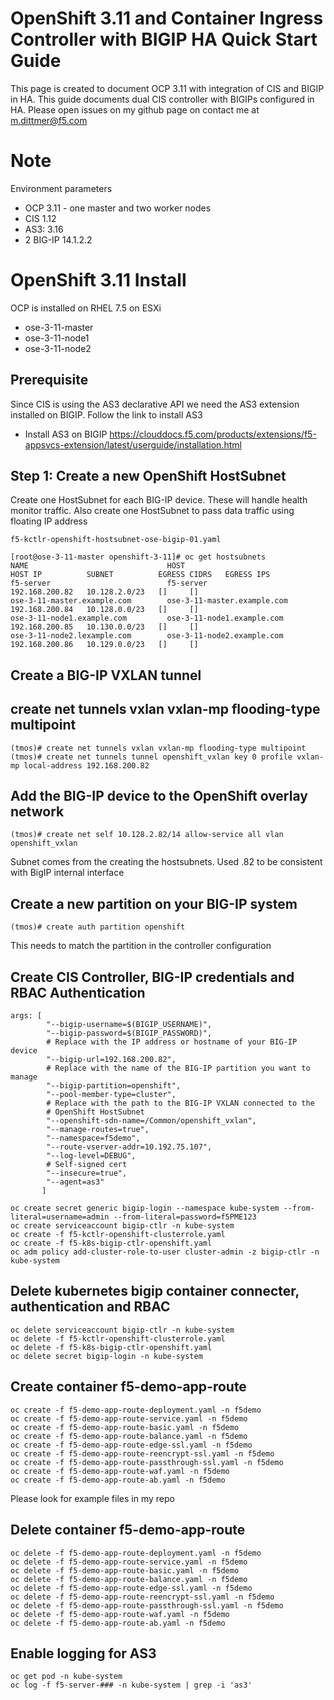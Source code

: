 # OpenShift 3.11 and Container Ingress Controller with BIGIP HA Quick Start Guide 

This page is created to document OCP 3.11 with integration of CIS and BIGIP in HA. This guide documents dual CIS controller with BIGIPs configured in HA. Please open issues on my github page on contact me at m.dittmer@f5.com

# Note

Environment parameters

* OCP 3.11 - one master and two worker nodes
* CIS 1.12
* AS3: 3.16
* 2 BIG-IP 14.1.2.2

# OpenShift 3.11 Install

OCP is installed on RHEL 7.5 on ESXi

* ose-3-11-master  
* ose-3-11-node1
* ose-3-11-node2

## Prerequisite

Since CIS is using the AS3 declarative API we need the AS3 extension installed on BIGIP. Follow the link to install AS3
 
* Install AS3 on BIGIP
https://clouddocs.f5.com/products/extensions/f5-appsvcs-extension/latest/userguide/installation.html

## Step 1: Create a new OpenShift HostSubnet

Create one HostSubnet for each BIG-IP device. These will handle health monitor traffic. Also create one HostSubnet to pass data traffic using floating IP address

```
f5-kctlr-openshift-hostsubnet-ose-bigip-01.yaml
```
```
[root@ose-3-11-master openshift-3-11]# oc get hostsubnets
NAME                               HOST                               HOST IP          SUBNET          EGRESS CIDRS   EGRESS IPS
f5-server                          f5-server                          192.168.200.82   10.128.2.0/23   []     []
ose-3-11-master.example.com        ose-3-11-master.example.com        192.168.200.84   10.128.0.0/23   []     []
ose-3-11-node1.example.com         ose-3-11-node1.example.com         192.168.200.85   10.130.0.0/23   []     []
ose-3-11-node2.lexample.com        ose-3-11-node2.example.com         192.168.200.86   10.129.0.0/23   []     []
```
## Create a BIG-IP VXLAN tunnel

## create net tunnels vxlan vxlan-mp flooding-type multipoint
```
(tmos)# create net tunnels vxlan vxlan-mp flooding-type multipoint
(tmos)# create net tunnels tunnel openshift_vxlan key 0 profile vxlan-mp local-address 192.168.200.82
```
## Add the BIG-IP device to the OpenShift overlay network
```
(tmos)# create net self 10.128.2.82/14 allow-service all vlan openshift_vxlan
```
Subnet comes from the creating the hostsubnets. Used .82 to be consistent with BigIP internal interface

## Create a new partition on your BIG-IP system
```
(tmos)# create auth partition openshift
```
This needs to match the partition in the controller configuration

## Create CIS Controller, BIG-IP credentials and RBAC Authentication

```
args: [
        "--bigip-username=$(BIGIP_USERNAME)",
        "--bigip-password=$(BIGIP_PASSWORD)",
        # Replace with the IP address or hostname of your BIG-IP device
        "--bigip-url=192.168.200.82",
        # Replace with the name of the BIG-IP partition you want to manage
        "--bigip-partition=openshift",
        "--pool-member-type=cluster",
        # Replace with the path to the BIG-IP VXLAN connected to the
        # OpenShift HostSubnet
        "--openshift-sdn-name=/Common/openshift_vxlan",
        "--manage-routes=true",
        "--namespace=f5demo",
        "--route-vserver-addr=10.192.75.107",
        "--log-level=DEBUG",
        # Self-signed cert
        "--insecure=true",
        "--agent=as3"
       ]
```
```
oc create secret generic bigip-login --namespace kube-system --from-literal=username=admin --from-literal=password=f5PME123
oc create serviceaccount bigip-ctlr -n kube-system
oc create -f f5-kctlr-openshift-clusterrole.yaml
oc create -f f5-k8s-bigip-ctlr-openshift.yaml
oc adm policy add-cluster-role-to-user cluster-admin -z bigip-ctlr -n kube-system
```
## Delete kubernetes bigip container connecter, authentication and RBAC
```
oc delete serviceaccount bigip-ctlr -n kube-system
oc delete -f f5-kctlr-openshift-clusterrole.yaml
oc delete -f f5-k8s-bigip-ctlr-openshift.yaml
oc delete secret bigip-login -n kube-system
```
## Create container f5-demo-app-route
```
oc create -f f5-demo-app-route-deployment.yaml -n f5demo
oc create -f f5-demo-app-route-service.yaml -n f5demo
oc create -f f5-demo-app-route-basic.yaml -n f5demo
oc create -f f5-demo-app-route-balance.yaml -n f5demo
oc create -f f5-demo-app-route-edge-ssl.yaml -n f5demo
oc create -f f5-demo-app-route-reencrypt-ssl.yaml -n f5demo
oc create -f f5-demo-app-route-passthrough-ssl.yaml -n f5demo
oc create -f f5-demo-app-route-waf.yaml -n f5demo
oc create -f f5-demo-app-route-ab.yaml -n f5demo
```
Please look for example files in my repo

## Delete container f5-demo-app-route
```
oc delete -f f5-demo-app-route-deployment.yaml -n f5demo
oc delete -f f5-demo-app-route-service.yaml -n f5demo
oc delete -f f5-demo-app-route-basic.yaml -n f5demo
oc delete -f f5-demo-app-route-balance.yaml -n f5demo
oc delete -f f5-demo-app-route-edge-ssl.yaml -n f5demo
oc delete -f f5-demo-app-route-reencrypt-ssl.yaml -n f5demo
oc delete -f f5-demo-app-route-passthrough-ssl.yaml -n f5demo
oc delete -f f5-demo-app-route-waf.yaml -n f5demo
oc delete -f f5-demo-app-route-ab.yaml -n f5demo
``` 
## Enable logging for AS3
```
oc get pod -n kube-system
oc log -f f5-server-### -n kube-system | grep -i 'as3'
```